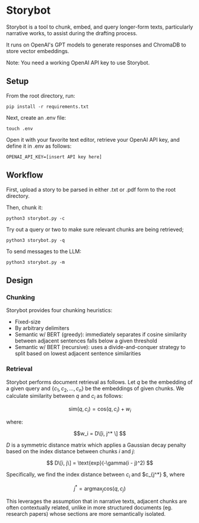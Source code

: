 # Storybot

Storybot is a tool to chunk, embed, and query longer-form texts, particularly narrative works, to assist during the drafting process.

It runs on OpenAI's GPT models to generate responses and ChromaDB to store vector embeddings.

Note: You need a working OpenAI API key to use Storybot.

## Setup

From the root directory, run:

```
pip install -r requirements.txt
```

Next, create an .env file:

```
touch .env
```

Open it with your favorite text editor, retrieve your OpenAI API key, and define it in .env as follows:

```
OPENAI_API_KEY=[insert API key here]
```

## Workflow

First, upload a story to be parsed in either .txt or .pdf form to the root directory. 

Then, chunk it:

```
python3 storybot.py -c
```

Try out a query or two to make sure relevant chunks are being retrieved;

```
python3 storybot.py -q
```

To send messages to the LLM:

```
python3 storybot.py -m
```

## Design

### Chunking

Storybot provides four chunking heuristics:

- Fixed-size
- By arbitrary delimiters
- Semantic w/ BERT (greedy): immediately separates if cosine similarity between adjacent sentences falls below a given threshold
- Semantic w/ BERT (recursive): uses a divide-and-conquer strategy to split based on lowest adjacent sentence similarities

### Retrieval

Storybot performs document retrieval as follows. Let $q$ be the embedding of a given query and $\{ c_1, c_2, ..., c_n \}$ be the embeddings of given chunks. We calculate similarity between $q$ and $c_i$ as follows:

$$
\text{sim}(q, c_i) = \text{cos}(q, c_i) + w_i
$$

where:

$$w_i = D\[i, j^* \]
$$

$D$ is a symmetric distance matrix which applies a Gaussian decay penalty based on the index distance between chunks $i$ and $j$:

$$
D\[i, j\] = \text{exp}(-\gamma(i - j)^2)
$$

Specifically, we find the index distance between $c_i$ and $c_{j^*} $, where 

$$
j^* = \text{argmax}_j \text{cos}(q, c_j)
$$

This leverages the assumption that in narrative texts, adjacent chunks are often contextually related, unlike in more structured documents (eg. research papers) whose sections are more semantically isolated.
